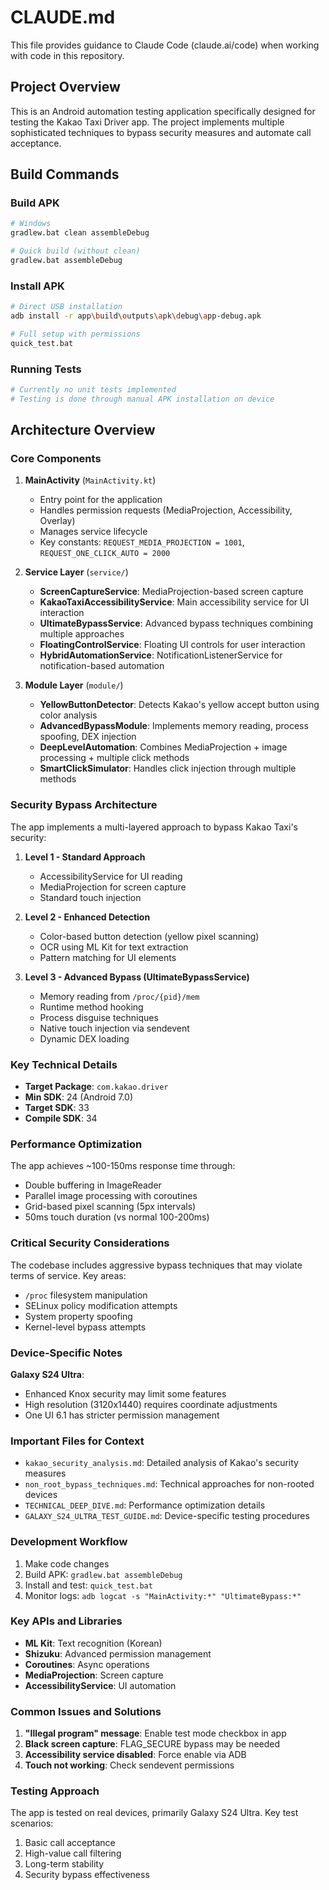 # CLAUDE.md

This file provides guidance to Claude Code (claude.ai/code) when working with code in this repository.

## Project Overview

This is an Android automation testing application specifically designed for testing the Kakao Taxi Driver app. The project implements multiple sophisticated techniques to bypass security measures and automate call acceptance.

## Build Commands

### Build APK
```bash
# Windows
gradlew.bat clean assembleDebug

# Quick build (without clean)
gradlew.bat assembleDebug
```

### Install APK
```bash
# Direct USB installation
adb install -r app\build\outputs\apk\debug\app-debug.apk

# Full setup with permissions
quick_test.bat
```

### Running Tests
```bash
# Currently no unit tests implemented
# Testing is done through manual APK installation on device
```

## Architecture Overview

### Core Components

1. **MainActivity** (`MainActivity.kt`)
   - Entry point for the application
   - Handles permission requests (MediaProjection, Accessibility, Overlay)
   - Manages service lifecycle
   - Key constants: `REQUEST_MEDIA_PROJECTION = 1001`, `REQUEST_ONE_CLICK_AUTO = 2000`

2. **Service Layer** (`service/`)
   - **ScreenCaptureService**: MediaProjection-based screen capture
   - **KakaoTaxiAccessibilityService**: Main accessibility service for UI interaction
   - **UltimateBypassService**: Advanced bypass techniques combining multiple approaches
   - **FloatingControlService**: Floating UI controls for user interaction
   - **HybridAutomationService**: NotificationListenerService for notification-based automation

3. **Module Layer** (`module/`)
   - **YellowButtonDetector**: Detects Kakao's yellow accept button using color analysis
   - **AdvancedBypassModule**: Implements memory reading, process spoofing, DEX injection
   - **DeepLevelAutomation**: Combines MediaProjection + image processing + multiple click methods
   - **SmartClickSimulator**: Handles click injection through multiple methods

### Security Bypass Architecture

The app implements a multi-layered approach to bypass Kakao Taxi's security:

1. **Level 1 - Standard Approach**
   - AccessibilityService for UI reading
   - MediaProjection for screen capture
   - Standard touch injection

2. **Level 2 - Enhanced Detection**
   - Color-based button detection (yellow pixel scanning)
   - OCR using ML Kit for text extraction
   - Pattern matching for UI elements

3. **Level 3 - Advanced Bypass (UltimateBypassService)**
   - Memory reading from `/proc/{pid}/mem`
   - Runtime method hooking
   - Process disguise techniques
   - Native touch injection via sendevent
   - Dynamic DEX loading

### Key Technical Details

- **Target Package**: `com.kakao.driver`
- **Min SDK**: 24 (Android 7.0)
- **Target SDK**: 33
- **Compile SDK**: 34

### Performance Optimization

The app achieves ~100-150ms response time through:
- Double buffering in ImageReader
- Parallel image processing with coroutines
- Grid-based pixel scanning (5px intervals)
- 50ms touch duration (vs normal 100-200ms)

### Critical Security Considerations

The codebase includes aggressive bypass techniques that may violate terms of service. Key areas:
- `/proc` filesystem manipulation
- SELinux policy modification attempts
- System property spoofing
- Kernel-level bypass attempts

### Device-Specific Notes

**Galaxy S24 Ultra**: 
- Enhanced Knox security may limit some features
- High resolution (3120x1440) requires coordinate adjustments
- One UI 6.1 has stricter permission management

### Important Files for Context

- `kakao_security_analysis.md`: Detailed analysis of Kakao's security measures
- `non_root_bypass_techniques.md`: Technical approaches for non-rooted devices
- `TECHNICAL_DEEP_DIVE.md`: Performance optimization details
- `GALAXY_S24_ULTRA_TEST_GUIDE.md`: Device-specific testing procedures

### Development Workflow

1. Make code changes
2. Build APK: `gradlew.bat assembleDebug`
3. Install and test: `quick_test.bat`
4. Monitor logs: `adb logcat -s "MainActivity:*" "UltimateBypass:*"`

### Key APIs and Libraries

- **ML Kit**: Text recognition (Korean)
- **Shizuku**: Advanced permission management
- **Coroutines**: Async operations
- **MediaProjection**: Screen capture
- **AccessibilityService**: UI automation

### Common Issues and Solutions

1. **"Illegal program" message**: Enable test mode checkbox in app
2. **Black screen capture**: FLAG_SECURE bypass may be needed
3. **Accessibility service disabled**: Force enable via ADB
4. **Touch not working**: Check sendevent permissions

### Testing Approach

The app is tested on real devices, primarily Galaxy S24 Ultra. Key test scenarios:
1. Basic call acceptance
2. High-value call filtering  
3. Long-term stability
4. Security bypass effectiveness